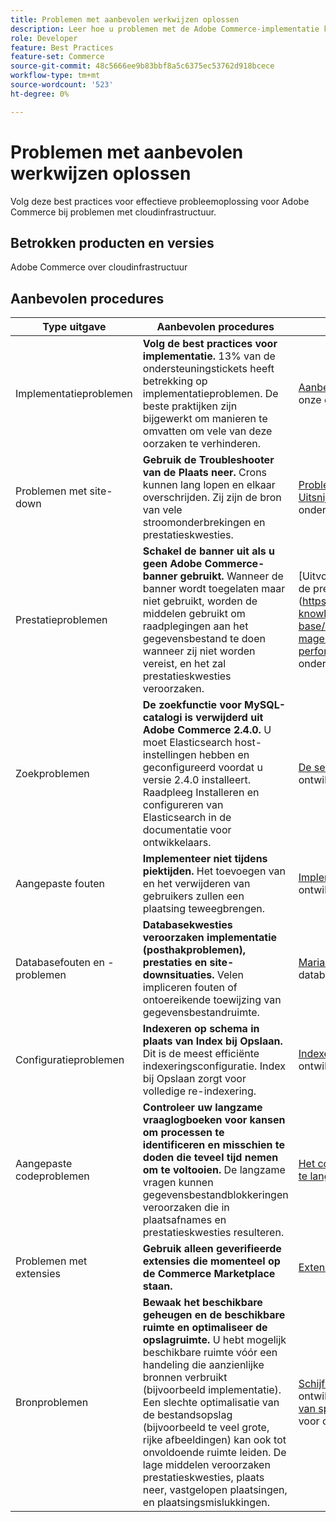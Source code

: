 ```yaml
---
title: Problemen met aanbevolen werkwijzen oplossen
description: Leer hoe u problemen met de Adobe Commerce-implementatie kunt oplossen.
role: Developer
feature: Best Practices
feature-set: Commerce
source-git-commit: 48c5666ee9b83bbf8a5c6375ec53762d918bcece
workflow-type: tm+mt
source-wordcount: '523'
ht-degree: 0%

---
```



# Problemen met aanbevolen werkwijzen oplossen

Volg deze best practices voor effectieve probleemoplossing voor Adobe Commerce bij problemen met cloudinfrastructuur.

## Betrokken producten en versies

Adobe Commerce over cloudinfrastructuur

## Aanbevolen procedures

| Type uitgave | Aanbevolen procedures | Resource |
|----------------------------|----------------------------------------------------------------------------------------------------------------------------------------------------------------------------------------------------------------------------------------------------------------------------------------------------------------------------------------------------------------------------------------------------|-------------------------------------------------------------------------------------------------------------------------------------------------------------------------------------------------------------------------------------------------------------------------------------------------------------------------------------------------------------------------------------------------------|
| Implementatieproblemen | **Volg de best practices voor implementatie.** 13% van de ondersteuningstickets heeft betrekking op implementatieproblemen. De beste praktijken zijn bijgewerkt om manieren te omvatten om vele van deze oorzaken te verhinderen. | [Aanbevolen werkwijzen voor builds en implementatie](https://devdocs.magento.com/cloud/reference/discover-deploy.html#best-practices) in onze ontwikkelaarsdocumentatie. |
| Problemen met site-down | **Gebruik de Troubleshooter van de Plaats neer.** Crons kunnen lang lopen en elkaar overschrijden. Zij zijn de bron van vele stroomonderbrekingen en prestatieskwesties. | [Problemen met site-onderaan oplossen](https://experienceleague.adobe.com/docs/commerce-knowledge-base/kb/troubleshooting/site-down-or-unresponsive/magento-site-down-troubleshooter.html?lang=en) en [Uitsnijdtaken herstellen](https://experienceleague.adobe.com/docs/commerce-knowledge-base/kb/troubleshooting/miscellaneous/cron-job-is-stuck-in-running-status.html?lang=en) in onze kennisbasis voor ondersteuning. |
| Prestatieproblemen | **Schakel de banner uit als u geen Adobe Commerce-banner gebruikt.** Wanneer de banner wordt toegelaten maar niet gebruikt, worden de middelen gebruikt om raadplegingen aan het gegevensbestand te doen wanneer zij niet worden vereist, en het zal prestatieskwesties veroorzaken. | [Uitvoer van Adobe Commerce Banner uitschakelen om de prestaties te verbeteren](https://experienceleague.adobe.com/docs/commerce-knowledge-base/kb/troubleshooting/miscellaneous/disable-magento-banner-output-to-improve-site-performance.html in onze kennisbasis voor ondersteuning. |
| Zoekproblemen | **De zoekfunctie voor MySQL-catalogi is verwijderd uit Adobe Commerce 2.4.0.** U moet Elasticsearch host-instellingen hebben en geconfigureerd voordat u versie 2.4.0 installeert. Raadpleeg Installeren en configureren van Elasticsearch in de documentatie voor ontwikkelaars. | [De service Elasticsearch instellen](https://devdocs.magento.com/cloud/project/services-elastic.html) in onze ontwikkelaarsdocumentatie. |
| Aangepaste fouten | **Implementeer niet tijdens piektijden.** Het toevoegen van en het verwijderen van gebruikers zullen een plaatsing teweegbrengen. | [Implementatie zonder downtime](https://devdocs.magento.com/cloud/deploy/reduce-downtime.html) in onze ontwikkelaarsdocumentatie. |
| Databasefouten en -problemen | **Databasekwesties veroorzaken implementatie (posthakproblemen), prestaties en site-downsituaties.** Velen impliceren fouten of ontoereikende toewijzing van gegevensbestandruimte. | [MariaDB-foutcodes](https://mariadb.com/kb/en/library/mariadb-error-codes/#mariadb-specific-error-codes); [Opslagruimte beheren](https://devdocs.magento.com/cloud/project/manage-disk-space.html) (inclusief database) in de documentatie voor ontwikkelaars. |
| Configuratieproblemen | **Indexeren op schema in plaats van Index bij Opslaan.** Dit is de meest efficiënte indexeringsconfiguratie. Index bij Opslaan zorgt voor volledige re-indexering. | [Indexeerders configureren](../../../configuration/cli/manage-indexers.md#configure-indexers) in onze ontwikkelaarsdocumentatie. |
| Aangepaste codeproblemen | **Controleer uw langzame vraaglogboeken voor kansen om processen te identificeren en misschien te doden die teveel tijd nemen om te voltooien.** De langzame vragen kunnen gegevensbestandblokkeringen veroorzaken die in plaatsafnames en prestatieskwesties resulteren. | [Het controleren van langzame vragen en processen die te lang in MySQL nemen](https://experienceleague.adobe.com/docs/commerce-knowledge-base/kb/troubleshooting/database/checking-slow-queries-and-processes-mysql.html) |
| Problemen met extensies | **Gebruik alleen geverifieerde extensies die momenteel op de Commerce Marketplace staan.** | [Extensies voor Adobe Commerce](https://marketplace.magento.com/extensions.html) |
| Bronproblemen | **Bewaak het beschikbare geheugen en de beschikbare ruimte en optimaliseer de opslagruimte.** U hebt mogelijk beschikbare ruimte vóór een handeling die aanzienlijke bronnen verbruikt (bijvoorbeeld implementatie). Een slechte optimalisatie van de bestandsopslag (bijvoorbeeld te veel grote, rijke afbeeldingen) kan ook tot onvoldoende ruimte leiden. De lage middelen veroorzaken prestatieskwesties, plaats neer, vastgelopen plaatsingen, en plaatsingsmislukkingen. | [Schijfruimte beheren](https://devdocs.magento.com/cloud/project/manage-disk-space.html) in onze documentatie voor ontwikkelaars; [Bestandsopslag laag/uitgeput, het laden van specifieke pagina&#39;s gaat traag](https://experienceleague.adobe.com/docs/commerce-knowledge-base/kb/troubleshooting/miscellaneous/file-storage-low-specific-page-loads-are-slow.html?lang=en) in onze kennisbasis voor ondersteuning. |
